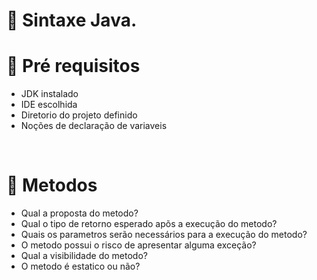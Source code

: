 # 📓  Sintaxe Java.

# 🔗 Pré requisitos

* JDK instalado
* IDE escolhida
* Diretorio do projeto definido
* Noções de declaração de variaveis


<br>

# 📌 Metodos

* Qual a proposta do metodo?
* Qual o tipo de retorno esperado apõs a execução do metodo?
* Quais os parametros serão necessários para a execução do metodo?
* O metodo possui o risco de apresentar alguma exceção?
* Qual a visibilidade do metodo?
* O metodo é estatico ou não?